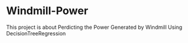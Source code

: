 # Windmill-Power
This project is about Perdicting the Power Generated by Windmill Using DecisionTreeRegression
